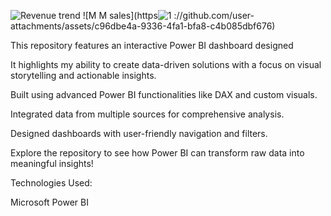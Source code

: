 ![Revenue trend](https://github.com/user-attachments/assets/aa62e035-43be-4861-a3e5-743643e9342e)
![M M sales](https![1](https://github.com/user-attachments/assets/442f41b5-24f2-4f99-a95c-13b691432c42)
://github.com/user-attachments/assets/c96dbe4a-9336-4fa1-bfa8-c4b085dbf676)


This repository features an interactive Power BI dashboard designed 

It highlights my ability to create data-driven solutions with a focus on visual storytelling and actionable insights.

Built using advanced Power BI functionalities like DAX and custom visuals.

Integrated data from multiple sources for comprehensive analysis.

Designed dashboards with user-friendly navigation and filters.

Explore the repository to see how Power BI can transform raw data into meaningful insights!

Technologies Used:

Microsoft Power BI
